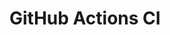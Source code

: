 # GitHub Actions CI

















































































































































































































































































































































































































































































































































































































































































































































































































































































































































































































































